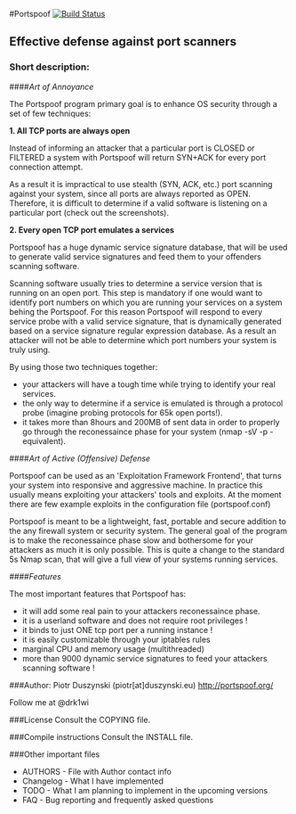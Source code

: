 #Portspoof [![Build Status](https://secure.travis-ci.org/drk1wi/portspoof.png)](https://secure.travis-ci.org/drk1wi/portspoof.png)

## Effective defense against port scanners

### Short description:



####*Art of Annoyance*


The Portspoof program primary goal is to enhance OS security through a set of few techniques:

**1. All TCP ports are always open** 

Instead of informing an attacker that a particular port is CLOSED or FILTERED a system with Portspoof will return SYN+ACK for every port connection attempt.

As a result it is impractical to use stealth (SYN, ACK, etc.) port scanning against your system, since all ports are always reported as OPEN.
Therefore, it is difficult to determine if a valid software is listening on a particular port (check out the screenshots).

**2. Every open TCP port emulates a services**

Portspoof has a huge dynamic service signature database, that will be used to generate valid service signatures and feed them to your offenders scanning software.

Scanning software usually tries to determine a service version that is running on an open port. This step is mandatory if one would want to identify port numbers on which you are running your services on a system behing the Portspoof.
For this reason Portspoof will respond to every service probe with a valid service signature, that is dynamically generated based on a service signature regular expression database.
As a result an attacker will not be able to determine which port numbers your system is truly using.


By using those two techniques together:

* your attackers will have a tough time while trying to identify your real services.
* the only way to determine if a service is emulated is through a protocol probe (imagine probing protocols for 65k open ports!).
* it takes more than 8hours and 200MB of sent data in order to properly go through the reconessaince phase for your system (nmap -sV -p - equivalent).
	

####*Art of Active (Offensive) Defense*

Portspoof can be used as an 'Exploitation Framework Frontend', that turns your system into responsive and aggressive machine. In practice this usually means exploiting your attackers' tools and exploits. 
At the moment there are few example exploits in the configuration file (portspoof.conf)


Portspoof is meant to be a lightweight, fast, portable and secure addition to the any firewall system or security system.
The general goal of the program is to make the reconessaince phase slow and bothersome for your attackers as much it is only possible.
This is quite a change to the standard 5s Nmap scan, that will give a full view of your systems running services.

####*Features*

The most important features that Portspoof has:

- it will add some real pain to your attackers reconessaince phase.
- it is a userland software and does not require root privileges ! 
- it binds to just ONE tcp port per a running instance !
- it is easily customizable through your iptables rules 
- marginal CPU and memory usage (multithreaded) 
- more than 9000 dynamic service signatures to feed your attackers scanning software ! 

###Author: Piotr Duszynski (piotr[at]duszynski.eu) 
http://portspoof.org/

Follow me at @drk1wi

###License
Consult the COPYING file.

###Compile instructions
Consult the INSTALL file.

###Other important files 

* AUTHORS - File with Author contact info
* Changelog - What I have implemented
* TODO - What I am planning to implement in the upcoming versions
* FAQ - Bug reporting and frequently asked questions


